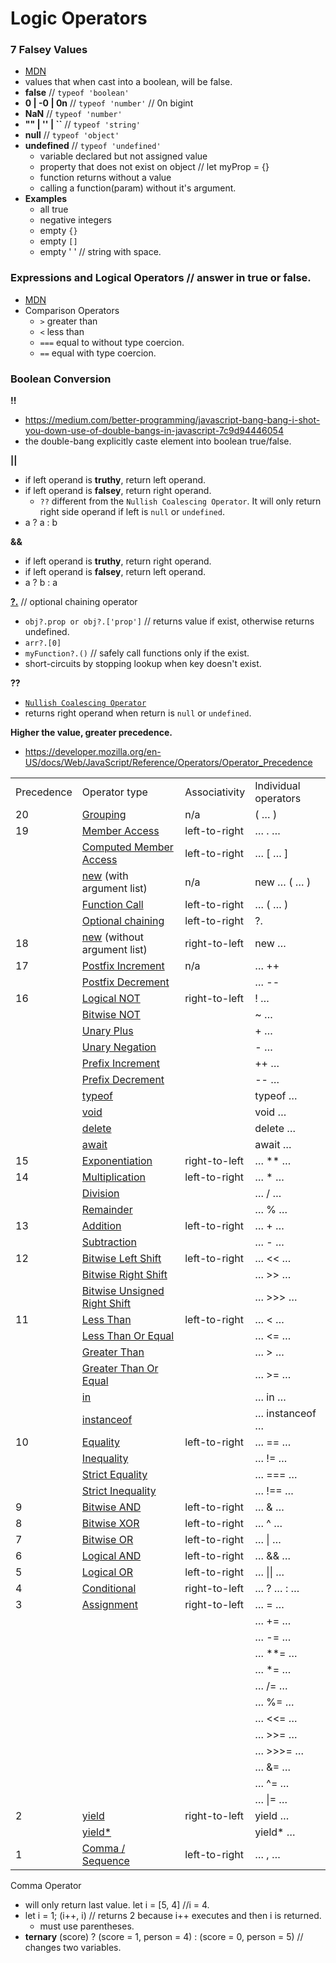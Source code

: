 # Logic Operators

### 7 Falsey Values

- [MDN](https://developer.mozilla.org/en-US/docs/Glossary/Falsy)
- values that when cast into a boolean, will be false.
- **false** // `typeof 'boolean'`
- **0 | -0 | 0n** // `typeof 'number'` // 0n bigint
- **NaN** // `typeof 'number'`
- **"" | '' | \`\`** // `typeof 'string'`
- **null** // `typeof 'object'`
- **undefined** // `typeof 'undefined'`
  - variable declared but not assigned value
  - property that does not exist on object // let myProp = {}
  - function returns without a value
  - calling a function(param) without it's argument.
- **Examples**
  - all true
  - negative integers
  - empty `{}`
  - empty `[]`
  - empty ' ' // string with space.

### Expressions and Logical Operators // answer in true or false.

- [MDN](https://developer.mozilla.org/en-US/docs/Web/JavaScript/Reference/Operators)
- Comparison Operators
  - `>` greater than
  - `<` less than
  - `===` equal to without type coercion.
  - `==` equal with type coercion.

### Boolean Conversion

**!!**

- <https://medium.com/better-programming/javascript-bang-bang-i-shot-you-down-use-of-double-bangs-in-javascript-7c9d94446054>
- the double-bang explicitly caste element into boolean true/false.

**||**

- if left operand is **truthy**, return left operand.
- if left operand is **falsey**, return right operand.
  - `??` different from the `Nullish Coalescing Operator`. It will only return right side operand if left is `null` or `undefined`.
- a ? a : b

**&&**

- if left operand is **truthy**, return right operand.
- if left operand is **falsey**, return left operand.
- a ? b : a

**[?.](https://developer.mozilla.org/en-US/docs/Web/JavaScript/Reference/Operators#optional_chaining_operator)** // optional chaining operator

- `obj?.prop or obj?.['prop']` // returns value if exist, otherwise returns undefined.
- `arr?.[0]`
- `myFunction?.()` // safely call functions only if the exist.
- short-circuits by stopping lookup when key doesn't exist.

**??**

- [`Nullish Coalescing Operator`](https://developer.mozilla.org/en-US/docs/Web/JavaScript/Reference/Operators/Nullish_coalescing)
- returns right operand when return is `null` or `undefined`.

**Higher the value, greater precedence.**

- <https://developer.mozilla.org/en-US/docs/Web/JavaScript/Reference/Operators/Operator_Precedence>

|            |                                                                                                                                                          |               |                      |
| ---------- | -------------------------------------------------------------------------------------------------------------------------------------------------------- | ------------- | -------------------- |
| Precedence | Operator type                                                                                                                                            | Associativity | Individual operators |
| 20         | [Grouping](https://developer.mozilla.org/en-US/docs/Web/JavaScript/Reference/Operators/Grouping)                                                         | n/a           | ( … )                |
| 19         | [Member Access](https://developer.mozilla.org/en-US/docs/Web/JavaScript/Reference/Operators/Property_Accessors#Dot_notation)                             | left-to-right | … . …                |
|            | [Computed Member Access](https://developer.mozilla.org/en-US/docs/Web/JavaScript/Reference/Operators/Property_Accessors#Bracket_notation)                | left-to-right | … \[ … \]            |
|            | [new](https://developer.mozilla.org/en-US/docs/Web/JavaScript/Reference/Operators/new) (with argument list)                                              | n/a           | new … ( … )          |
|            | [Function Call](https://developer.mozilla.org/en-US/docs/Web/JavaScript/Guide/Functions)                                                                 | left-to-right | … ( … )              |
|            | [Optional chaining](https://developer.mozilla.org/en-US/docs/Web/JavaScript/Reference/Operators/Optional_chaining)                                       | left-to-right | ?.                   |
| 18         | [new](https://developer.mozilla.org/en-US/docs/Web/JavaScript/Reference/Operators/new) (without argument list)                                           | right-to-left | new …                |
| 17         | [Postfix Increment](https://developer.mozilla.org/en-US/docs/Web/JavaScript/Reference/Operators/Arithmetic_Operators#Increment)                          | n/a           | … ++                 |
|            | [Postfix Decrement](https://developer.mozilla.org/en-US/docs/Web/JavaScript/Reference/Operators/Arithmetic_Operators#Decrement)                          |               | … --                 |
| 16         | [Logical NOT](https://developer.mozilla.org/en-US/docs/Web/JavaScript/Reference/Operators/Logical_Operators#Logical_NOT)                                 | right-to-left | ! …                  |
|            | [Bitwise NOT](https://developer.mozilla.org/en-US/docs/Web/JavaScript/Reference/Operators/Bitwise_Operators#Bitwise_NOT)                                 |               | \~ …                 |
|            | [Unary Plus](https://developer.mozilla.org/en-US/docs/Web/JavaScript/Reference/Operators/Arithmetic_Operators#Unary_plus)                                |               | \+ …                 |
|            | [Unary Negation](https://developer.mozilla.org/en-US/docs/Web/JavaScript/Reference/Operators/Arithmetic_Operators#Unary_negation)                        |               | \- …                 |
|            | [Prefix Increment](https://developer.mozilla.org/en-US/docs/Web/JavaScript/Reference/Operators/Arithmetic_Operators#Increment)                           |               | ++ …                 |
|            | [Prefix Decrement](https://developer.mozilla.org/en-US/docs/Web/JavaScript/Reference/Operators/Arithmetic_Operators#Decrement)                           |               | -- …                 |
|            | [typeof](https://developer.mozilla.org/en-US/docs/Web/JavaScript/Reference/Operators/typeof)                                                             |               | typeof …             |
|            | [void](https://developer.mozilla.org/en-US/docs/Web/JavaScript/Reference/Operators/void)                                                                 |               | void …               |
|            | [delete](https://developer.mozilla.org/en-US/docs/Web/JavaScript/Reference/Operators/delete)                                                             |               | delete …             |
|            | [await](https://developer.mozilla.org/en-US/docs/Web/JavaScript/Reference/Operators/await)                                                               |               | await …              |
| 15         | [Exponentiation](https://developer.mozilla.org/en-US/docs/Web/JavaScript/Reference/Operators/Arithmetic_Operators#Exponentiation)                        | right-to-left | … \*\* …             |
| 14         | [Multiplication](https://developer.mozilla.org/en-US/docs/Web/JavaScript/Reference/Operators/Arithmetic_Operators#Multiplication)                        | left-to-right | … \* …               |
|            | [Division](https://developer.mozilla.org/en-US/docs/Web/JavaScript/Reference/Operators/Arithmetic_Operators#Division)                                    |               | … / …                |
|            | [Remainder](https://developer.mozilla.org/en-US/docs/Web/JavaScript/Reference/Operators/Arithmetic_Operators#Remainder)                                  |               | … % …                |
| 13         | [Addition](https://developer.mozilla.org/en-US/docs/Web/JavaScript/Reference/Operators/Arithmetic_Operators#Addition)                                    | left-to-right | … + …                |
|            | [Subtraction](https://developer.mozilla.org/en-US/docs/Web/JavaScript/Reference/Operators/Arithmetic_Operators#Subtraction)                              |               | … - …                |
| 12         | [Bitwise Left Shift](https://developer.mozilla.org/en-US/docs/Web/JavaScript/Reference/Operators/Bitwise_Operators)                                      | left-to-right | … \<\< …             |
|            | [Bitwise Right Shift](https://developer.mozilla.org/en-US/docs/Web/JavaScript/Reference/Operators/Bitwise_Operators)                                     |               | … \>\> …             |
|            | [Bitwise Unsigned Right Shift](https://developer.mozilla.org/en-US/docs/Web/JavaScript/Reference/Operators/Bitwise_Operators)                            |               | … \>\>\> …           |
| 11         | [Less Than](https://developer.mozilla.org/en-US/docs/Web/JavaScript/Reference/Operators/Comparison_Operators#Less_than_operator)                         | left-to-right | … \< …               |
|            | [Less Than Or Equal](https://developer.mozilla.org/en-US/docs/Web/JavaScript/Reference/Operators/Comparison_Operators#Less_than__or_equal_operator)      |               | … \<= …              |
|            | [Greater Than](https://developer.mozilla.org/en-US/docs/Web/JavaScript/Reference/Operators/Comparison_Operators#Greater_than_operator)                   |               | … \> …               |
|            | [Greater Than Or Equal](https://developer.mozilla.org/en-US/docs/Web/JavaScript/Reference/Operators/Comparison_Operators#Greater_than_or_equal_operator) |               | … \>= …              |
|            | [in](https://developer.mozilla.org/en-US/docs/Web/JavaScript/Reference/Operators/in)                                                                     |               | … in …               |
|            | [instanceof](https://developer.mozilla.org/en-US/docs/Web/JavaScript/Reference/Operators/instanceof)                                                     |               | … instanceof …       |
| 10         | [Equality](https://developer.mozilla.org/en-US/docs/Web/JavaScript/Reference/Operators/Comparison_Operators#Equality)                                    | left-to-right | … == …               |
|            | [Inequality](https://developer.mozilla.org/en-US/docs/Web/JavaScript/Reference/Operators/Comparison_Operators#Inequality)                                |               | … != …               |
|            | [Strict Equality](https://developer.mozilla.org/en-US/docs/Web/JavaScript/Reference/Operators/Comparison_Operators#Identity)                             |               | … === …              |
|            | [Strict Inequality](https://developer.mozilla.org/en-US/docs/Web/JavaScript/Reference/Operators/Comparison_Operators#Nonidentity)                        |               | … !== …              |
| 9          | [Bitwise AND](https://developer.mozilla.org/en-US/docs/Web/JavaScript/Reference/Operators/Bitwise_Operators#Bitwise_AND)                                 | left-to-right | … & …                |
| 8          | [Bitwise XOR](https://developer.mozilla.org/en-US/docs/Web/JavaScript/Reference/Operators/Bitwise_Operators#Bitwise_XOR)                                 | left-to-right | … ^ …                |
| 7          | [Bitwise OR](https://developer.mozilla.org/en-US/docs/Web/JavaScript/Reference/Operators/Bitwise_Operators#Bitwise_OR)                                   | left-to-right | … \| …               |
| 6          | [Logical AND](https://developer.mozilla.org/en-US/docs/Web/JavaScript/Reference/Operators/Logical_Operators#Logical_AND)                                 | left-to-right | … && …               |
| 5          | [Logical OR](https://developer.mozilla.org/en-US/docs/Web/JavaScript/Reference/Operators/Logical_Operators#Logical_OR)                                   | left-to-right | … \|\| …             |
| 4          | [Conditional](https://developer.mozilla.org/en-US/docs/Web/JavaScript/Reference/Operators/Conditional_Operator)                                          | right-to-left | … ? … : …            |
| 3          | [Assignment](https://developer.mozilla.org/en-US/docs/Web/JavaScript/Reference/Operators/Assignment_Operators)                                           | right-to-left | … = …                |
|            |                                                                                                                                                          |               | … += …               |
|            |                                                                                                                                                          |               | … -= …               |
|            |                                                                                                                                                          |               | … \*\*= …            |
|            |                                                                                                                                                          |               | … \*= …              |
|            |                                                                                                                                                          |               | … /= …               |
|            |                                                                                                                                                          |               | … %= …               |
|            |                                                                                                                                                          |               | … \<\<= …            |
|            |                                                                                                                                                          |               | … \>\>= …            |
|            |                                                                                                                                                          |               | … \>\>\>= …          |
|            |                                                                                                                                                          |               | … &= …               |
|            |                                                                                                                                                          |               | … ^= …               |
|            |                                                                                                                                                          |               | … \|= …              |
| 2          | [yield](https://developer.mozilla.org/en-US/docs/Web/JavaScript/Reference/Operators/yield)                                                               | right-to-left | yield …              |
|            | [yield\*](https://developer.mozilla.org/en-US/docs/Web/JavaScript/Reference/Operators/yield*)                                                            |               | yield\* …            |
| 1          | [Comma / Sequence](https://developer.mozilla.org/en-US/docs/Web/JavaScript/Reference/Operators/Comma_Operator)                                           | left-to-right | … , …                |

Comma Operator

- will only return last value. let i = \[5, 4\] //i = 4.
- let i = 1; (i++, i) // returns 2 because i++ executes and then i is returned.
  - must use parentheses.
- **ternary** (score) ? (score = 1, person = 4) : (score = 0, person = 5) // changes two variables.
